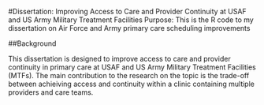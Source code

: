 #Dissertation: Improving Access to Care and Provider Continuity at USAF and US Army Military Treatment Facilities
Purpose: This is the R code to my dissertation on Air Force and Army primary care scheduling improvements

##Background

This dissertation is designed to improve access to care and provider continuity in primary care at USAF and US Army Military Treatment Facilities (MTFs). The main contribution to the research on the topic is the trade-off between achieiving access and continuity within a clinic containing multiple providers and care teams.

